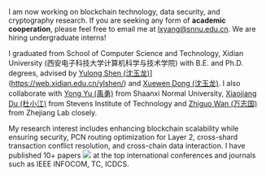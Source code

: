 I am now working on blockchain technology, data security, and cryptography research. If you are seeking any form of **academic cooperation**, please feel free to email me at [lxyang@snnu.edu.cn](mailto:lxyang@snnu.edu.cn). We are hiring undergraduate interns!

I graduated from School of Computer Science and Technology, Xidian University (西安电子科技大学计算机科学与技术学院) with B.E. and Ph.D. degrees, advised by [Yulong Shen (沈玉龙)](https://web.xidian.edu.cn/ylshen/)](https://web.xidian.edu.cn/ylshen/) and [Xuewen Dong (沈玉龙)](https://faculty.xidian.edu.cn/DXW/zh_CN/index.htm). I also collaborate with [Yong Yu (禹勇)](https://ccs.snnu.edu.cn/info/1016/2301.htm) from Shaanxi Normal University, [Xiaojiang Du (杜小江)](https://www.stevens.edu/profile/xdu16) from Stevens Institute of Technology and [Zhiguo Wan (万志国)](https://scholar.google.com/citations?user=8D7Vh20AAAAJ&hl=en) from Zhejiang Lab closely. 

<!-- I won the [Baidu Scholarship](https://baike.baidu.com/item/%E7%99%BE%E5%BA%A6%E5%A5%96%E5%AD%A6%E9%87%91/9929412) (10 candidates worldwide each year) and [ByteDance Scholars Program](https://ur.bytedance.com/scholarship) (10 candidates worldwide each year) in 2020 and was selected as one of [the top 100 AI Chinese new stars](https://mp.weixin.qq.com/s?__biz=MzA4NzQ5MTA2NA==&mid=2653639431&idx=1&sn=25b6368c1954419b9090840347d9a27d&chksm=8be75b90bc90d286a5af3ef8e610e822d705dc3cf4382b45e3f14489f3e7ec4fd8c95ed0eceb&mpshare=1&scene=2&srcid=0511LMlj9Qv9DeIZAjMjYAU9&sharer_sharetime=1620731348139&sharer_shareid=631c113940cb81f34895aa25ab14422a#rd) and AI Chinese New Star Outstanding Scholar (10 candidates worldwide each year). -->

My research interest includes enhancing blockchain scalability while ensuring security, PCN routing optimization for Layer 2, cross-shard transaction conflict resolution, and cross-chain data interaction. I have published 10+ papers <a href='https://scholar.google.com/citations?user=NQ0z_lgAAAAJ'><img src="https://img.shields.io/endpoint?logo=Google%20Scholar&url=https%3A%2F%2Fcdn.jsdelivr.net%2Fgh%2Fylx1996%2Fylx1996.github.io@google-scholar-stats%2Fgs_data_shieldsio.json&labelColor=f6f6f6&color=9cf&style=flat&label=citations"></a> at the top international conferences and journals such as IEEE INFOCOM, TC, ICDCS. 

